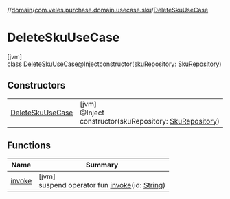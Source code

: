 //[domain](../../../index.md)/[com.veles.purchase.domain.usecase.sku](../index.md)/[DeleteSkuUseCase](index.md)

# DeleteSkuUseCase

[jvm]\
class [DeleteSkuUseCase](index.md)@Injectconstructor(skuRepository: [SkuRepository](../../com.veles.purchase.domain.repository.sku/-sku-repository/index.md))

## Constructors

| | |
|---|---|
| [DeleteSkuUseCase](-delete-sku-use-case.md) | [jvm]<br>@Inject<br>constructor(skuRepository: [SkuRepository](../../com.veles.purchase.domain.repository.sku/-sku-repository/index.md)) |

## Functions

| Name | Summary |
|---|---|
| [invoke](invoke.md) | [jvm]<br>suspend operator fun [invoke](invoke.md)(id: [String](https://kotlinlang.org/api/latest/jvm/stdlib/kotlin/-string/index.html)) |
